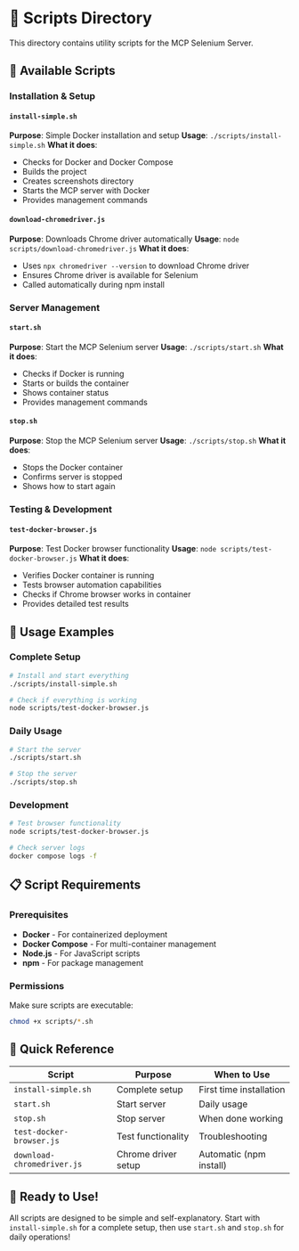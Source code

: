 # 📜 Scripts Directory

This directory contains utility scripts for the MCP Selenium Server.

## 🚀 Available Scripts

### **Installation & Setup**

#### `install-simple.sh`

**Purpose**: Simple Docker installation and setup
**Usage**: `./scripts/install-simple.sh`
**What it does**:

- Checks for Docker and Docker Compose
- Builds the project
- Creates screenshots directory
- Starts the MCP server with Docker
- Provides management commands

#### `download-chromedriver.js`

**Purpose**: Downloads Chrome driver automatically
**Usage**: `node scripts/download-chromedriver.js`
**What it does**:

- Uses `npx chromedriver --version` to download Chrome driver
- Ensures Chrome driver is available for Selenium
- Called automatically during npm install

### **Server Management**

#### `start.sh`

**Purpose**: Start the MCP Selenium server
**Usage**: `./scripts/start.sh`
**What it does**:

- Checks if Docker is running
- Starts or builds the container
- Shows container status
- Provides management commands

#### `stop.sh`

**Purpose**: Stop the MCP Selenium server
**Usage**: `./scripts/stop.sh`
**What it does**:

- Stops the Docker container
- Confirms server is stopped
- Shows how to start again

### **Testing & Development**

#### `test-docker-browser.js`

**Purpose**: Test Docker browser functionality
**Usage**: `node scripts/test-docker-browser.js`
**What it does**:

- Verifies Docker container is running
- Tests browser automation capabilities
- Checks if Chrome browser works in container
- Provides detailed test results

## 🔧 Usage Examples

### **Complete Setup**

```bash
# Install and start everything
./scripts/install-simple.sh

# Check if everything is working
node scripts/test-docker-browser.js
```

### **Daily Usage**

```bash
# Start the server
./scripts/start.sh

# Stop the server
./scripts/stop.sh
```

### **Development**

```bash
# Test browser functionality
node scripts/test-docker-browser.js

# Check server logs
docker compose logs -f
```

## 📋 Script Requirements

### **Prerequisites**

- **Docker** - For containerized deployment
- **Docker Compose** - For multi-container management
- **Node.js** - For JavaScript scripts
- **npm** - For package management

### **Permissions**

Make sure scripts are executable:

```bash
chmod +x scripts/*.sh
```

## 🎯 Quick Reference

| Script                     | Purpose             | When to Use             |
| -------------------------- | ------------------- | ----------------------- |
| `install-simple.sh`        | Complete setup      | First time installation |
| `start.sh`                 | Start server        | Daily usage             |
| `stop.sh`                  | Stop server         | When done working       |
| `test-docker-browser.js`   | Test functionality  | Troubleshooting         |
| `download-chromedriver.js` | Chrome driver setup | Automatic (npm install) |

## 🚀 Ready to Use!

All scripts are designed to be simple and self-explanatory. Start with `install-simple.sh` for a complete setup, then use `start.sh` and `stop.sh` for daily operations!
